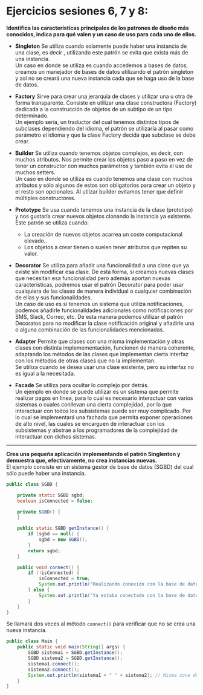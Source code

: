 # Ejercicios sesiones 6, 7 y 8:

**Identifica las características principales de los patrones de diseño más conocidos, indica para qué valen y un caso de uso para cada uno de ellos.**

- **Singleton**
Se utiliza cuando solamente puede haber una instancia de una clase, es decir , utilizando este patrón se evita que exista más de una instancia.  
Un caso en donde se utiliza es cuando accedemos a bases de datos, creamos un manejador de bases de datos utilizando el patrón singleton y así no se creará una nueva instancia cada que se haga uso de la base de datos.

- **Factory**
Sirve para crear una jerarquía de clases y utilizar una u otra de forma transparente. Consiste en utilizar una clase constructora (Factory) dedicada a la construcción de objetos de un subtipo de un tipo determinado.  
Un ejemplo sería, un traductor del cual tenemos distintos tipos de subclases dependiendo del idioma, el patrón se utilizaría al pasar como parámetro el idioma y que la clase Factory decida que subclase se debe crear.

- **Builder**
Se utiliza cuando tenemos objetos complejos, es decir, con muchos atributos. Nos permite crear los objetos paso a paso en vez de tener un constructor con muchos parámetros y también evita el uso de muchos setters.  
Un caso en donde se utiliza es cuando tenemos una clase con muchos atributos y sólo algunos de estos son obligatorios para crear un objeto y el resto son opcionales. Al utilzar builder evitamos tener que definir múltiples constructores.

- **Prototype**
Se usa cuando tenemos una instancia de la clase (prototipo) y nos gustaría crear nuevos objetos clonando la instancia ya existente.  
Este patrón se utiliza cuando:
	- La creación de nuevos objetos acarrea un coste computacional elevado..
	- Los objetos a crear tienen o suelen tener atributos que repiten su valor.  


- **Decorator**
Se utiliza para añadir una funcionalidad a una clase que ya existe sin modificar esa clase. De esta forma, si creamos nuevas clases que necesitan esa funcionalidad pero además aportan nuevas características, podremos usar el patrón Decorator para poder usar cualquiera de las clases de manera individual o cualquier combinación de ellas y sus funcionalidades.  
Un caso de uso es si tenemos un sistema que utiliza notificaciones, podemos añadirle funcionalidades adicionales como notificaciones por SMS, Slack, Correo, etc. De esta manera podemos utilizar el patrón Decoratos para no modificar la clase notificación original y añadirle una o alguna combinación de las funcionalidades mencionadas.

- **Adapter**
Permite que clases con una misma implementación y otras clases con distinta implemementación, funcionen
de manera coherente, adaptando los métodos de las clases que implementan cierta interfaz con los métodos
de otras clases que no la implementan.  
Se utiliza cuando se desea usar una clase existente, pero su interfaz no es igual a la necesitada.

- **Facade**
Se utiliza para ocultar lo complejo por detrás.  
Un ejemplo en donde se puede utilizar es un sistema que permite realizar pagos en línea, para lo cual es necesario interactuar con varios sistemas o cuales conllevan una cierta complejidad, por lo que interactuar con todos los subsistemas puede ser muy complicado. Por lo cual se implementará una fachada que permita exponer operaciones de alto nivel, las cuales se encarguen de interactuar con los subsistemas y abstrae a los programadores de la complejidad de interactuar con dichos sistemas.
---

**Crea una pequeña aplicación implementando el patrón Singlenton y demuestra que, efectivamente, no crea instancias nuevas.**  
El ejemplo consiste en un sistema gestor de base de datos (SGBD) del cual sólo puede haber una instancia.

```java
public class SGBD {

    private static SGBD sgbd;
    boolean isConnected = false;

    private SGBD() {
    }

    public static SGBD getInstance() {
        if (sgbd == null) {
            sgbd = new SGBD();
        }
        return sgbd;
    }

    public void connect() {
        if (!isConnected) {
            isConnected = true;
            System.out.println("Realizando conexión con la base de datos...");
        } else {
            System.out.println("Ya estaba conectado con la base de datos!");
        }
    }
}
```

Se llamará dos veces al método `connect()` para verificar que no se crea una nueva instancia.
```java
public class Main {
    public static void main(String[] args) {
        SGBD sistema1 = SGBD.getInstance();
        SGBD sistema2 = SGBD.getInstance();
        sistema1.connect();
        sistema2.connect();
        System.out.println(sistema1 + " " + sistema2); // Misma zona de memoria
    }
}
```